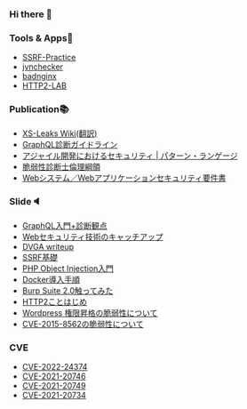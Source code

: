 ### Hi there 👋

### Tools & Apps:wrench:

* [SSRF-Practice](https://github.com/wild0ni0n/ssrf-practice)
* [jvnchecker](https://github.com/wild0ni0n/jvnchecker)
* [badnginx](https://github.com/wild0ni0n/badnginx)
* [HTTP2-LAB](https://github.com/SecureSkyTechnology/http2-lab)

### Publication:books:

* [XS-Leaks Wiki(翻訳)](https://webapppentestguidelines.github.io/xs-leaks/)
* [GraphQL診断ガイドライン](https://github.com/WebAppPentestGuidelines/graphQLGuideLine)
* [アジャイル開発におけるセキュリティ | パターン・ランゲージ](https://github.com/OWASP/www-chapter-japan/blob/master/skillmap_project/Security%20in%20Agile%20Software%20Development.md)
* [脆弱性診断士倫理綱領](https://github.com/OWASP/www-chapter-japan/blob/master/skillmap_project/code_of_ethics.md)
* [Webシステム／Webアプリケーションセキュリティ要件書](https://github.com/OWASP/www-chapter-japan/tree/master/secreq)

### Slide:speaker:

* [GraphQL入門+診断観点](https://www.slideshare.net/ssuser12fe9c/graphqlpdf-253182406)
* [Webセキュリティ技術のキャッチアップ](https://speakerdeck.com/sst/websekiyuriteiji-shu-falsekiyatutiatupu)
* [DVGA writeup](https://www.slideshare.net/ssuser12fe9c/dvga-writeup)
* [SSRF基礎](https://www.slideshare.net/ssuser12fe9c/ssrf-248482162)
* [PHP Object Injection入門](https://www.slideshare.net/ssuser12fe9c/php-object-injection-232176005)
* [Docker導入手順](https://www.slideshare.net/ssuser12fe9c/docker-232175702)
* [Burp Suite 2.0触ってみた](https://www.slideshare.net/ssuser12fe9c/burp20-135751895)
* [HTTP2ことはじめ](https://speakerdeck.com/sst/http2kotohazime)
* [Wordpress 権限昇格の脆弱性について](https://www.slideshare.net/ssuser12fe9c/wordpress-77433411)
* [CVE-2015-8562の脆弱性について](https://www.slideshare.net/ssuser12fe9c/cve20158562)

### CVE
* [CVE-2022-24374](https://jvndb.jvn.jp/ja/contents/2022/JVNDB-2022-000014.html)
* [CVE-2021-20746](https://jvndb.jvn.jp/ja/contents/2021/JVNDB-2021-000056.html)
* [CVE-2021-20749](https://jvndb.jvn.jp/ja/contents/2021/JVNDB-2021-000055.html)
* [CVE-2021-20734](https://jvndb.jvn.jp/ja/contents/2021/JVNDB-2021-000047.html)


<!--
**wild0ni0n/wild0ni0n** is a ✨ _special_ ✨ repository because its `README.md` (this file) appears on your GitHub profile.

Here are some ideas to get you started:

- 🔭 I’m currently working on ...
- 🌱 I’m currently learning ...
- 👯 I’m looking to collaborate on ...
- 🤔 I’m looking for help with ...
- 💬 Ask me about ...
- 📫 How to reach me: ...
- 😄 Pronouns: ...
- ⚡ Fun fact: ...
-->

